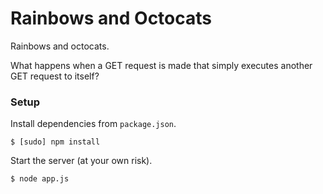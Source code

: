 # Rainbows and Octocats
Rainbows and octocats.

What happens when a GET request is made that simply executes another GET request to itself?

### Setup
Install dependencies from ```package.json```.
```
$ [sudo] npm install
```
Start the server (at your own risk).
```
$ node app.js
```
